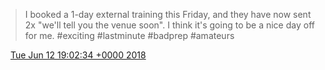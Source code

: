 > I booked a 1\-day external training this Friday, and they have now sent 2x "we'll tell you the venue soon"\. I think it's going to be a nice day off for me\. \#exciting \#lastminute \#badprep \#amateurs

<img src="../../media/tweet.ico" width="12" /> [Tue Jun 12 19:02:34 +0000 2018](https://twitter.com/DromerDenker/status/1006612744169193478)